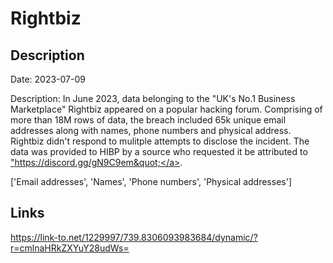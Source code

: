 # Rightbiz

## Description

Date: 2023-07-09

Description:
In June 2023, data belonging to the &quot;UK's No.1 Business Marketplace&quot; Rightbiz appeared on a popular hacking forum. Comprising of more than 18M rows of data, the breach included 65k unique email addresses along with names, phone numbers and physical address. Rightbiz didn't respond to mulitple attempts to disclose the incident. The data was provided to HIBP by a source who requested it be attributed to <a href="https://discord.gg/gN9C9em" target="_blank" rel="noopener">&quot;https://discord.gg/gN9C9em&quot;</a>.


['Email addresses', 'Names', 'Phone numbers', 'Physical addresses']

## Links

https://link-to.net/1229997/739.8306093983684/dynamic/?r=cmlnaHRkZXYuY28udWs=